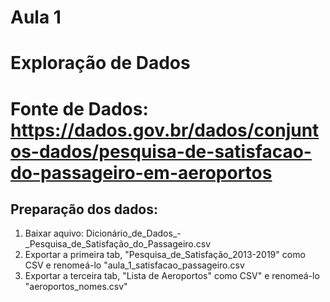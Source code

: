 # Aula 1

# Exploração de Dados

# Fonte de Dados: https://dados.gov.br/dados/conjuntos-dados/pesquisa-de-satisfacao-do-passageiro-em-aeroportos

## Preparação dos dados:

1.  Baixar aquivo: Dicionário_de_Dados_-_Pesquisa_de_Satisfação_do_Passageiro.csv
2.  Exportar a primeira tab, "Pesquisa_de_Satisfação_2013-2019" como CSV e renomeá-lo "aula_1_satisfacao_passageiro.csv
3.  Exportar a terceira tab, "Lista de Aeroportos" como CSV" e renomeá-lo "aeroportos_nomes.csv"
